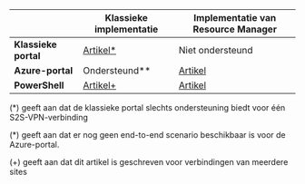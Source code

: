 |  | **Klassieke implementatie**  | **Implementatie van Resource Manager** |
|----------------------------------------|--------------|----------------------|
| **Klassieke portal**                     |[Artikel*](../articles/vpn-gateway/vpn-gateway-site-to-site-create.md) |  Niet ondersteund |
| **Azure-portal**                       | Ondersteund**              | [Artikel](vpn-gateway-howto-site-to-site-resource-manager-portal.md)|
| **PowerShell**               |[Artikel+](..articles/vpn-gateway/vpn-gateway-multi-site.md)          | [Artikel](..articles/vpn-gateway/vpn-gateway-create-site-to-site-rm-powershell.md)| 

(*) geeft aan dat de klassieke portal slechts ondersteuning biedt voor één S2S-VPN-verbinding

(*) geeft aan dat er nog geen end-to-end scenario beschikbaar is voor de Azure-portal.

(+) geeft aan dat dit artikel is geschreven voor verbindingen van meerdere sites




<!--HONumber=Aug16_HO4-->



